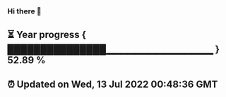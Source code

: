 ### Hi there 👋
⏳ Year progress { ███████████████▁▁▁▁▁▁▁▁▁▁▁▁▁▁▁ } 52.89 %
---
⏰ Updated on Wed, 13 Jul 2022 00:48:36 GMT
---
